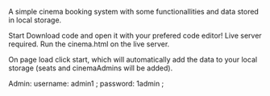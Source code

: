 A simple cinema booking system with some functionallities and data stored in local storage.

Start
Download code and open it with your prefered code editor!
Live server required. Run the cinema.html on the live server.

On page load click start, which will automatically add the data to your local storage (seats and cinemaAdmins will be added).

Admin:
username: admin1 ;
password: 1admin ;
